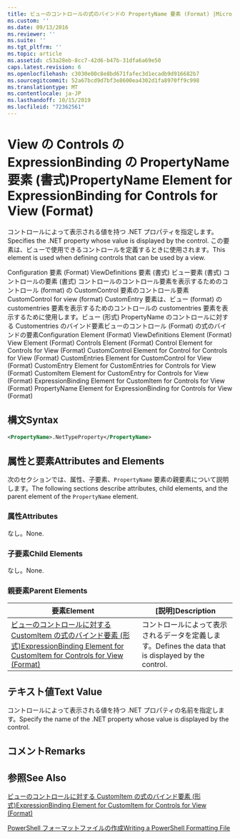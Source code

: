 ```yaml
---
title: ビューのコントロールの式のバインドの PropertyName 要素 (Format) |Microsoft Docs
ms.custom: ''
ms.date: 09/13/2016
ms.reviewer: ''
ms.suite: ''
ms.tgt_pltfrm: ''
ms.topic: article
ms.assetid: c53a28eb-8cc7-42d6-b47b-31dfa6a69e50
caps.latest.revision: 6
ms.openlocfilehash: c3030e80c8e8bd671fafec3d1ecadb9d916682b7
ms.sourcegitcommit: 52a67bcd9d7bf3e8600ea4302d1fa8970ff9c998
ms.translationtype: MT
ms.contentlocale: ja-JP
ms.lasthandoff: 10/15/2019
ms.locfileid: "72362561"
---
```

# <a name="propertyname-element-for-expressionbinding-for-controls-for-view-format"></a><span data-ttu-id="a2678-102">View の Controls の ExpressionBinding の PropertyName 要素 (書式)</span><span class="sxs-lookup"><span data-stu-id="a2678-102">PropertyName Element for ExpressionBinding for Controls for View (Format)</span></span>

<span data-ttu-id="a2678-103">コントロールによって表示される値を持つ .NET プロパティを指定します。</span><span class="sxs-lookup"><span data-stu-id="a2678-103">Specifies the .NET property whose value is displayed by the control.</span></span> <span data-ttu-id="a2678-104">この要素は、ビューで使用できるコントロールを定義するときに使用されます。</span><span class="sxs-lookup"><span data-stu-id="a2678-104">This element is used when defining controls that can be used by a view.</span></span>

<span data-ttu-id="a2678-105">Configuration 要素 (Format) ViewDefinitions 要素 (書式) ビュー要素 (書式) コントロールの要素 (書式) コントロールのコントロール要素を表示するためのコントロール (format) の CustomControl 要素のコントロール要素CustomControl for view (format) CustomEntry 要素は、ビュー (format) の customentries 要素を表示するためのコントロールの customentries 要素を表示するために使用します。ビュー (形式) PropertyName のコントロールに対する Customentries のバインド要素ビューのコントロール (Format) の式のバインドの要素</span><span class="sxs-lookup"><span data-stu-id="a2678-105">Configuration Element (Format) ViewDefinitions Element (Format) View Element (Format) Controls Element (Format) Control Element for Controls for View (Format) CustomControl Element for Control for Controls for View (Format) CustomEntries Element for CustomControl for View (Format) CustomEntry Element for CustomEntries for Controls for View (Format) CustomItem Element for CustomEntry for Controls for View (Format) ExpressionBinding Element for CustomItem for Controls for View (Format) PropertyName Element for ExpressionBinding for Controls for View (Format)</span></span>

## <a name="syntax"></a><span data-ttu-id="a2678-106">構文</span><span class="sxs-lookup"><span data-stu-id="a2678-106">Syntax</span></span>

```xml
<PropertyName>.NetTypeProperty</PropertyName>
```

## <a name="attributes-and-elements"></a><span data-ttu-id="a2678-107">属性と要素</span><span class="sxs-lookup"><span data-stu-id="a2678-107">Attributes and Elements</span></span>

<span data-ttu-id="a2678-108">次のセクションでは、属性、子要素、`PropertyName` 要素の親要素について説明します。</span><span class="sxs-lookup"><span data-stu-id="a2678-108">The following sections describe attributes, child elements, and the parent element of the `PropertyName` element.</span></span>

### <a name="attributes"></a><span data-ttu-id="a2678-109">属性</span><span class="sxs-lookup"><span data-stu-id="a2678-109">Attributes</span></span>

<span data-ttu-id="a2678-110">なし。</span><span class="sxs-lookup"><span data-stu-id="a2678-110">None.</span></span>

### <a name="child-elements"></a><span data-ttu-id="a2678-111">子要素</span><span class="sxs-lookup"><span data-stu-id="a2678-111">Child Elements</span></span>

<span data-ttu-id="a2678-112">なし。</span><span class="sxs-lookup"><span data-stu-id="a2678-112">None.</span></span>

### <a name="parent-elements"></a><span data-ttu-id="a2678-113">親要素</span><span class="sxs-lookup"><span data-stu-id="a2678-113">Parent Elements</span></span>

|<span data-ttu-id="a2678-114">要素</span><span class="sxs-lookup"><span data-stu-id="a2678-114">Element</span></span>|<span data-ttu-id="a2678-115">[説明]</span><span class="sxs-lookup"><span data-stu-id="a2678-115">Description</span></span>|
|-------------|-----------------|
|[<span data-ttu-id="a2678-116">ビューのコントロールに対する CustomItem の式のバインド要素 (形式)</span><span class="sxs-lookup"><span data-stu-id="a2678-116">ExpressionBinding Element for CustomItem for Controls for View (Format)</span></span>](./expressionbinding-element-for-customitem-for-controls-for-view-format.md)|<span data-ttu-id="a2678-117">コントロールによって表示されるデータを定義します。</span><span class="sxs-lookup"><span data-stu-id="a2678-117">Defines the data that is displayed by the control.</span></span>|

## <a name="text-value"></a><span data-ttu-id="a2678-118">テキスト値</span><span class="sxs-lookup"><span data-stu-id="a2678-118">Text Value</span></span>

<span data-ttu-id="a2678-119">コントロールによって表示される値を持つ .NET プロパティの名前を指定します。</span><span class="sxs-lookup"><span data-stu-id="a2678-119">Specify the name of the .NET property whose value is displayed by the control.</span></span>

## <a name="remarks"></a><span data-ttu-id="a2678-120">コメント</span><span class="sxs-lookup"><span data-stu-id="a2678-120">Remarks</span></span>

## <a name="see-also"></a><span data-ttu-id="a2678-121">参照</span><span class="sxs-lookup"><span data-stu-id="a2678-121">See Also</span></span>

[<span data-ttu-id="a2678-122">ビューのコントロールに対する CustomItem の式のバインド要素 (形式)</span><span class="sxs-lookup"><span data-stu-id="a2678-122">ExpressionBinding Element for CustomItem for Controls for View (Format)</span></span>](./expressionbinding-element-for-customitem-for-controls-for-view-format.md)

[<span data-ttu-id="a2678-123">PowerShell フォーマットファイルの作成</span><span class="sxs-lookup"><span data-stu-id="a2678-123">Writing a PowerShell Formatting File</span></span>](./writing-a-powershell-formatting-file.md)
